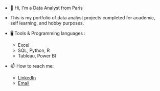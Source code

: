 - 👋 Hi, I'm a Data Analyst from Paris

- This is my portfolio of data analyst projects completed for academic, self learning, and hobby purposes. 

- 🖥️ Tools & Programming languages :
  - Excel
  - SQL, Python, R
  - Tableau, Power BI
 
- 📫 How to reach me:
  - [LinkedIn](https://www.linkedin.com/in/AichaElh/)
  - [Email](mailto:aicha.braik@gmail.com)
